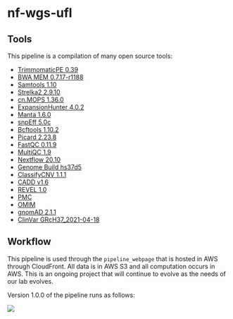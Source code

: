 # nf-wgs-ufl
## Tools

This pipeline is a compilation of many open source tools:

- [TrimmomaticPE 0.39](https://doi.org/10.1093/bioinformatics/btu170)
- [BWA MEM 0.7.17-r1188](https://doi.org/10.1093/bioinformatics/btp324)
- [Samtools 1.10](https://doi.org/10.1093/gigascience/giab008)
- [Strelka2 2.9.10](https://doi.org/10.1038/s41592-018-0051-x)
- [cn.MOPS 1.36.0](https://doi.org/10.1093/nar/gks003)
- [ExpansionHunter 4.0.2](https://doi.org/10.1186/s13059-020-02017-z)
- [Manta 1.6.0](https://doi.org/10.1093/bioinformatics/btv710)
- [snpEff 5.0c](https://doi.org/10.4161/fly.19695)
- [Bcftools 1.10.2](https://doi.org/10.1093/gigascience/giab008)
- [Picard 2.23.8](http://broadinstitute.github.io/picard/)
- [FastQC 0.11.9](https://www.bioinformatics.babraham.ac.uk/projects/fastqc/)
- [MultiQC 1.9](https://doi.org/10.1093/bioinformatics/btw354)
- [Nextflow 20.10](https://doi.org/10.1038/nbt.3820)
- [Genome Build hs37d5](ftp://ftp.1000genomes.ebi.ac.uk/vol1/ftp/technical/reference/phase2_reference_assembly_sequence)
- [ClassifyCNV 1.1.1](https://doi.org/10.1038/s41598-020-76425-3)
- [CADD v1.6](https://cadd.gs.washington.edu/)
- [REVEL 1.0](http://dx.doi.org/10.1016/j.ajhg.2016.08.016)
- [PMC](https://www.ncbi.nlm.nih.gov/pmc/)
- [OMIM](https://www.omim.org/)
- [gnomAD 2.1.1](https://doi.org/10.1038/s41586-020-2308-7)
- [ClinVar GRcH37_2021-04-18](https://doi.org/10.1093/nar/gkx1153)

## Workflow

This pipeline is used through the `pipeline_webpage` that is hosted in AWS through CloudFront. All data is in AWS S3 and all computation occurs in AWS. This is an ongoing project that will continue to evolve as the needs of our lab evolves.

Version 1.0.0 of the pipeline runs as follows:

![](https://drive.google.com/uc?id=13KB4RFRjMlIpkyO3jEtgJTPS9hawK_qo)
